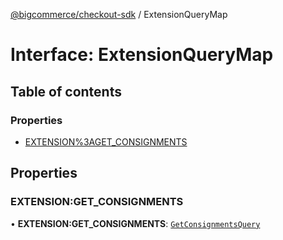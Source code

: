 [@bigcommerce/checkout-sdk](../README.md) / ExtensionQueryMap

# Interface: ExtensionQueryMap

## Table of contents

### Properties

- [EXTENSION%3AGET_CONSIGNMENTS](ExtensionQueryMap.md#extension:get_consignments)

## Properties

### EXTENSION:GET\_CONSIGNMENTS

• **EXTENSION:GET\_CONSIGNMENTS**: [`GetConsignmentsQuery`](GetConsignmentsQuery.md)
